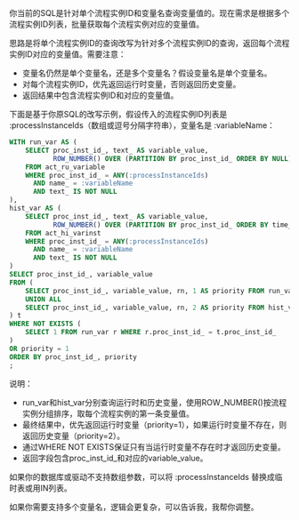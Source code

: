 你当前的SQL是针对单个流程实例ID和变量名查询变量值的。现在需求是根据多个流程实例ID列表，批量获取每个流程实例对应的变量值。

思路是将单个流程实例ID的查询改写为针对多个流程实例ID的查询，返回每个流程实例ID对应的变量值。需要注意：

- 变量名仍然是单个变量名，还是多个变量名？假设变量名是单个变量名。
- 对每个流程实例ID，优先返回运行时变量，否则返回历史变量。
- 返回结果中包含流程实例ID和对应的变量值。

下面是基于你原SQL的改写示例，假设传入的流程实例ID列表是 :processInstanceIds（数组或逗号分隔字符串），变量名是 :variableName：

```sql
WITH run_var AS (
    SELECT proc_inst_id_, text_ AS variable_value,
           ROW_NUMBER() OVER (PARTITION BY proc_inst_id_ ORDER BY NULL) AS rn
    FROM act_ru_variable
    WHERE proc_inst_id_ = ANY(:processInstanceIds)
      AND name_ = :variableName
      AND text_ IS NOT NULL
),
hist_var AS (
    SELECT proc_inst_id_, text_ AS variable_value,
           ROW_NUMBER() OVER (PARTITION BY proc_inst_id_ ORDER BY time_ DESC) AS rn
    FROM act_hi_varinst
    WHERE proc_inst_id_ = ANY(:processInstanceIds)
      AND name_ = :variableName
      AND text_ IS NOT NULL
)
SELECT proc_inst_id_, variable_value
FROM (
    SELECT proc_inst_id_, variable_value, rn, 1 AS priority FROM run_var WHERE rn = 1
    UNION ALL
    SELECT proc_inst_id_, variable_value, rn, 2 AS priority FROM hist_var WHERE rn = 1
) t
WHERE NOT EXISTS (
    SELECT 1 FROM run_var r WHERE r.proc_inst_id_ = t.proc_inst_id_
)
OR priority = 1
ORDER BY proc_inst_id_, priority
;
```

说明：

- run_var和hist_var分别查询运行时和历史变量，使用ROW_NUMBER()按流程实例分组排序，取每个流程实例的第一条变量值。
- 最终结果中，优先返回运行时变量（priority=1），如果运行时变量不存在，则返回历史变量（priority=2）。
- 通过WHERE NOT EXISTS保证只有当运行时变量不存在时才返回历史变量。
- 返回字段包含proc_inst_id_和对应的variable_value。

如果你的数据库或驱动不支持数组参数，可以将 :processInstanceIds 替换成临时表或用IN列表。

如果你需要支持多个变量名，逻辑会更复杂，可以告诉我，我帮你调整。